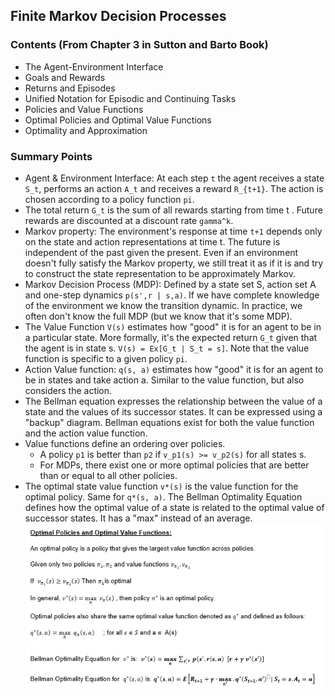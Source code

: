 ## Finite Markov Decision Processes

### **Contents (From Chapter 3 in Sutton and Barto Book)**

- The Agent-Environment Interface
- Goals and Rewards
- Returns and Episodes
- Unified Notation for Episodic and Continuing Tasks
- Policies and Value Functions
- Optimal Policies and Optimal Value Functions
- Optimality and Approximation

### Summary Points

- Agent & Environment Interface: At each step ```t``` the agent receives a state ```S_t```, performs an action ```A_t``` and receives a reward ```R_{t+1}```. The action is chosen according to a policy function ```pi```.
- The total return ```G_t``` is the sum of all rewards starting from time t . Future rewards are discounted at a discount rate ```gamma^k```.
- Markov property: The environment's response at time ```t+1``` depends only on the state and action representations at time t. The future is independent of the past given the present. Even if an environment doesn't fully satisfy the Markov property, we still treat it as if it is and try to construct the state representation to be approximately Markov.
- Markov Decision Process (MDP): Defined by a state set S, action set A and one-step dynamics ```p(s',r | s,a)```. If we have complete knowledge of the environment we know the transition dynamic. In practice, we often don't know the full MDP (but we know that it's some MDP).
- The Value Function ```V(s)``` estimates how "good" it is for an agent to be in a particular state. More formally, it's the expected return ```G_t``` given that the agent is in state s. ```V(s) = Ex[G_t | S_t = s]```. Note that the value function is specific to a given policy ```pi```.
- Action Value function: ```q(s, a)``` estimates how "good" it is for an agent to be in states and take action a. Similar to the value function, but also considers the action.
- The Bellman equation expresses the relationship between the value of a state and the values of its successor states. It can be expressed using a "backup" diagram. Bellman equations exist for both the value function and the action value function.
- Value functions define an ordering over policies. 
  - A policy ```p1``` is better than ```p2``` if ```v_p1(s) >= v_p2(s)``` for all states s. 
  - For MDPs, there exist one or more optimal policies that are better than or equal to all other policies.
- The optimal state value function ```v*(s)``` is the value function for the optimal policy. Same for ```q*(s, a)```. The Bellman Optimality Equation defines how the optimal value of a state is related to the optimal value of successor states. It has a "max" instead of an average.
![Optimal Policy and Value Function](https://github.com/kkm24132/ReinforcementLearning/blob/main/08_MDP/figure/OptimalPolicy_ValueFunction.png)


